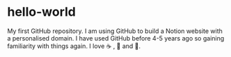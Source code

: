 # hello-world
My first GitHub repository.
I am using GitHub to build a Notion website with a personalised domain. 
I have used GitHub before 4-5 years ago so gaining familiarity with things again. 
I love ☕ , 🍨 and 💃.
